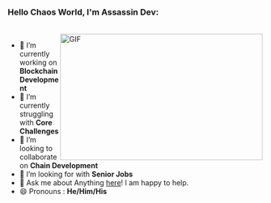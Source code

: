 ### Hello Chaos World, I'm Assassin Dev:

<br/>
<a target="_blank">
  <img align="right" height="250" width="400" alt="GIF" src="https://github.com/JayantGoel001/JayantGoel001/blob/master/GIF/code.gif">
</a>

- 🔭 I’m currently working on **Blockchain Development**
- 🌱 I’m currently struggling with **Core Challenges**
- 👯 I’m looking to collaborate on **Chain Development**
- 🤔 I’m looking for with **Senior Jobs**
- 💬 Ask me about Anything [here](https://github.com/assassindev421/issues/1)! I am happy to help.
- 😄 Pronouns : **He/Him/His**
